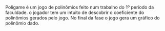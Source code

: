 Poligame é um jogo de polinômios feito num trabalho do 1º período da faculdade. o jogador tem um intuito de descobrir o coeficiente do polinômios gerados pelo jogo. No final da fase o jogo gera um gráfico do polinômio dado.
